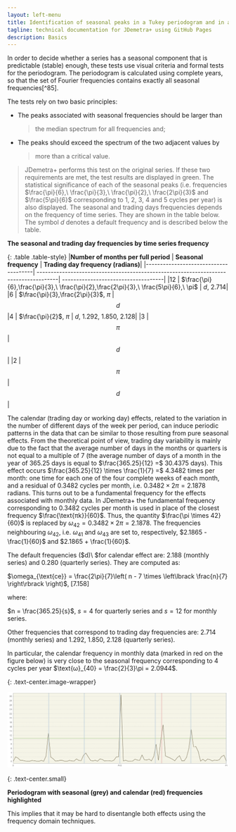 ```yaml
---
layout: left-menu
title: Identification of seasonal peaks in a Tukey periodogram and in an autoregressive spectrum
tagline: technical documentation for JDemetra+ using GitHub Pages
description: Basics
---
```


In order to decide whether a series has a seasonal component that is
predictable (stable) enough, these tests use visual criteria and formal
tests for the periodogram. The periodogram is calculated using complete
years, so that the set of Fourier frequencies contains exactly all
seasonal frequencies[^85].

The tests rely on two basic principles:

-   The peaks associated with seasonal frequencies should be larger than
    > the median spectrum for all frequencies and;

-   The peaks should exceed the spectrum of the two adjacent values by
    > more than a critical value.

> JDemetra+ performs this test on the original series. If these two
> requirements are met, the test results are displayed in green. The
> statistical significance of each of the seasonal peaks (i.e.
> frequencies
> $\frac{\pi}{6},\ \frac{\pi}{3},\ \frac{\pi}{2},\ \frac{2\pi}{3}$ and $\frac{5\pi}{6}\$ corresponding
> to 1, 2, 3, 4 and 5 cycles per year) is also displayed. The seasonal
> and trading days frequencies depends on the frequency of time series.
> They are shown in the table below. The symbol $d$ denotes a default
> frequency and is described below the table.

**The seasonal and trading day frequencies by time series
frequency**

{: .table .table-style}
  |**Number of months per full period**  | **Seasonal frequency**                                                               | **Trading day frequency (radians)**|
  |--------------------------------------| -------------------------------------------------------------------------------------| ------------------------------------|
  |12                                    | $\frac{\pi}{6},\frac{\pi}{3},\ \frac{\pi}{2},\frac{2\pi}{3},\ \frac{5\pi}{6},\ \pi$  | $d$, 2.714|
  |6                                     | $\frac{\pi}{3},\frac{2\pi}{3}$, $\pi$                                                | $$d$$
  |4                                     | $\frac{\pi}{2}$, $\pi$                                                               | $d$, 1.292, 1.850, 2.128|
  |3                                     | $$\pi$$                                                                              | $$d$$|
  |2                                     | $$\pi$$                                                                              | $$d$$|

The calendar (trading day or working day) effects, related to the
variation in the number of different days of the week per period, can
induce periodic patterns in the data that can be similar to those
resulting from pure seasonal effects. From the theoretical point of
view, trading day variability is mainly due to the fact that the average
number of days in the months or quarters is not equal to a multiple of
7 (the average number of days of a month in the year of 365.25 days
is equal to $\frac{365.25}{12} =$ 30.4375 days). This effect occurs
$\frac{365.25}{12} \times \frac{1}{7} =$ 4.3482 times per month: one
time for each one of the four complete weeks of each month, and a
residual of 0.3482 cycles per month, i.e.
$0.3482 \times 2\pi = 2.1878$ radians. This turns out to be a
fundamental frequency for the effects associated with monthly data. In
JDemetra+ the fundamental frequency corresponding to 0.3482 cycles per
month is used in place of the closest frequency $\frac{\text{πk}}{60}$.
Thus, the quantity $\frac{\pi \times 42}{60}$ is replaced
by $\omega_{42} = 0.3482 \times 2\pi = 2.1878$. The frequencies
neighbouring $\omega_{42}$, i.e. $\omega_{41}$ and $\omega_{43}$ are set
to, respectively, $2.1865 - \frac{1}{60}$ and $2.1865 + \frac{1}{60}$.

The default frequencies ($d)\ $for calendar effect are: 2.188 (monthly
series) and 0.280 (quarterly series). They are computed as:

 $\omega_{\text{ce}} = \frac{2\pi}{7}\left( n - 7 \times \left\lbrack \frac{n}{7} \right\rbrack \right)$,   \[7.158\]

where:

$n = \frac{365.25}{s}$, $s = 4$ for quarterly series and $s = 12$ for
monthly series.

Other frequencies that correspond to trading day frequencies are: 2.714
(monthly series) and 1.292, 1.850, 2.128 (quarterly series).

In particular, the calendar frequency in monthly data (marked in red on the figure below) is very close to the seasonal frequency corresponding to 4
cycles per year $\text{ω}_{40} = \frac{2}{3}\pi = 2.0944$.


{: .text-center.image-wrapper}

![Text](/assets/img/annex/UG_A_image19.png)

{: .text-center.small}

**Periodogram with seasonal (grey) and calendar (red)
frequencies highlighted**

This implies that it may be hard to disentangle both effects using the
frequency domain techniques.
